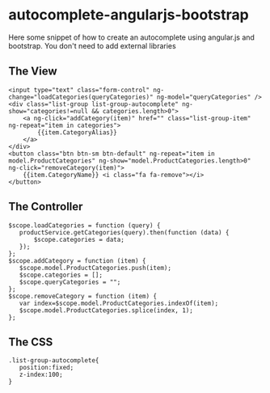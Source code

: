 # autocomplete-angularjs-bootstrap
Here some snippet of how to create an autocomplete using angular.js and bootstrap. You don't need to add external libraries

## The View
```
<input type="text" class="form-control" ng-change="loadCategories(queryCategories)" ng-model="queryCategories" />
<div class="list-group list-group-autocomplete" ng-show="categories!=null && categories.length>0">
    <a ng-click="addCategory(item)" href="" class="list-group-item" ng-repeat="item in categories">
        {{item.CategoryAlias}}
    </a>
</div>
<button class="btn btn-sm btn-default" ng-repeat="item in model.ProductCategories" ng-show="model.ProductCategories.length>0" ng-click="removeCategory(item)">
    {{item.CategoryName}} <i class="fa fa-remove"></i>
</button>
```
## The Controller
 ```
$scope.loadCategories = function (query) {
    productService.getCategories(query).then(function (data) {
        $scope.categories = data;
    });
};
$scope.addCategory = function (item) {
    $scope.model.ProductCategories.push(item);
    $scope.categories = [];
    $scope.queryCategories = "";
};
$scope.removeCategory = function (item) {
    var index=$scope.model.ProductCategories.indexOf(item);
    $scope.model.ProductCategories.splice(index, 1);
};
```
## The CSS
 ```
 .list-group-autocomplete{
    position:fixed; 
    z-index:100;
}
 ```
